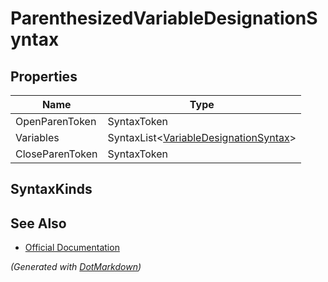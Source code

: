 # ParenthesizedVariableDesignationSyntax

## Properties

| Name            | Type                                                                   |
| --------------- | ---------------------------------------------------------------------- |
| OpenParenToken  | SyntaxToken                                                            |
| Variables       | SyntaxList\<[VariableDesignationSyntax](VariableDesignationSyntax.md)> |
| CloseParenToken | SyntaxToken                                                            |

## SyntaxKinds

## See Also

* [Official Documentation](https://docs.microsoft.com/en-us/dotnet/api/microsoft.codeanalysis.csharp.syntax.parenthesizedvariabledesignationsyntax)


*\(Generated with [DotMarkdown](http://github.com/JosefPihrt/DotMarkdown)\)*